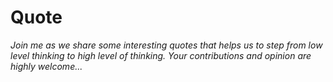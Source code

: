 # Quote

*Join me as we share some interesting quotes that helps us to step from low level thinking to high level of thinking. Your contributions and opinion are highly welcome...*
